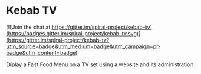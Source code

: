 # Kebab TV

[![Join the chat at https://gitter.im/spiral-project/kebab-tv](https://badges.gitter.im/spiral-project/kebab-tv.svg)](https://gitter.im/spiral-project/kebab-tv?utm_source=badge&utm_medium=badge&utm_campaign=pr-badge&utm_content=badge)

Diplay a Fast Food Menu on a TV set using a website and its administration.
